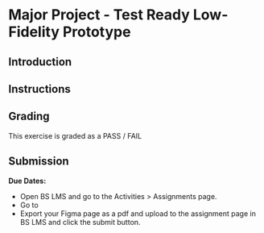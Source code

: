 # Major Project - Test Ready Low-Fidelity Prototype

## Introduction

## Instructions

## Grading

This exercise is graded as a PASS / FAIL

## Submission

**Due Dates:**

<!-- <Badge text="Section 010: Thursday September 14th @7:00pm" />
<Badge type="error" text="Section 020: Thursday September 14th @5:00pm" /> -->

- Open BS LMS and go to the Activities > Assignments page.
- Go to
- Export your Figma page as a pdf and upload to the assignment page in BS LMS and click the submit button.

